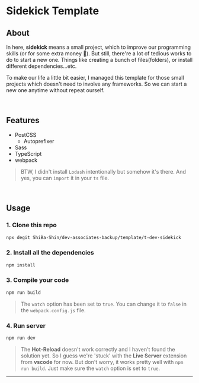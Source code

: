 # Sidekick Template

## __About__

In here, **sidekick** means a small project, which to improve our programming skills (or for some extra money 🤑). But still, there're a lot of tedious works to do to start a new one. Things like creating a bunch of files(folders), or install different dependencies...etc. 

To make our life a little bit easier, I managed this template for those small projects which doesn't need to involve any frameworks.  So we can start a new one anytime without repeat ourself.

<br>

## __Features__

* PostCSS
  * Autoprefixer
* Sass
* TypeScript
* webpack

> BTW, I didn't install `Lodash` intentionally but somehow it's there. And yes, you can `import` it in your `ts` file.

<br>

## __Usage__

### __1. Clone this repo__

```bash
npx degit ShiBa-Shin/dev-associates-backup/template/t-dev-sidekick
```

### __2. Install all the dependencies__

```bash
npm install
```

### __3. Compile your code__

```bash
npm run build
```

> The `watch` option has been set to `true`. You can change it to `false` in the `webpack.config.js` file.

### __4. Run server__

```bash
npm run dev
```

> The **Hot-Reload** doesn't work correctly and I haven't found the solution yet. So I guess we're 'stuck' with the **Live Server** extension from **vscode** for now. But don't worry, it works pretty well with `npm run build`. Just make sure the `watch` option is set to `true`.
---




